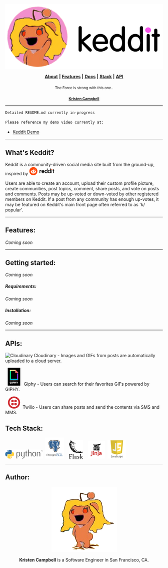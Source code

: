 <p align="center">
  <img src="static/images/keddit_logo_image_dark.svg" width="550" title="Keddit">
</p>

<p align="center">
  <a href="#author"> <b>About</b></a> <b>|</b> 
  <a href="#features"> <b>Features</b></a> <b>|</b> 
  <a href="#getting-started"> <b>Docs</b></a> <b>|</b>
  <a href="#tech-stack"> <b>Stack</b></a> <b>|</b> 
  <a href="#apis"> <b>API</b></a> 
</p>


<p align="center">
  <sub>The Force is strong with this one..</sub>
</p>

<p align="center">
  <sub><a href="https://www.linkedin.com/in/kristencampbell"><b>Kristen Campbell</b></a></sub>
</p>

----

```html
Detailed README.md currently in-progress
```
```html
Please reference my demo video currently at: 
```

* <a href="https://drive.google.com/open?id=1aR5mOqMz8OF7ECEa648PfNAlZBOfBZjt">Keddit Demo</a>


___________________________________

## What's Keddit?

Keddit is a community-driven social media site built from the ground-up, inspired by <img src="static/images/reddit-logo.png" width="80" title="Reddit">

Users are able to create an account, upload their custom profile picture, create communities, post topics, comment, share posts, and vote on posts and comments. Posts may be up-voted or down-voted by other registered members on Keddit. If a post from any community has enough up-votes, it may be featured on Keddit's main front page often referred to as 'k/ popular'.



---

## Features:

<i>Coming soon</i>

---

## Getting started:
<em>Coming soon</em>

##### Requirements:
<i>Coming soon</i>

##### Installation:
<i>Coming soon</i>

---

## APIs:

<p>
  <img src="https://res.cloudinary.com/cloudinary/image/upload/c_scale,w_200/v1/logo/for_white_bg/cloudinary_icon_for_white_bg.png"       width="60" title="Cloudinary">
  Cloudinary - Images and GIFs from posts are automatically uploaded to a cloud server.
</p>


<p>&nbsp;
  <img src="static/images/giphybadge.gif" width="40" title="GIPHY">&nbsp;&nbsp;
  Giphy - Users can search for their favorites GIFs powered by GIPHY.
</p>


<p>&nbsp;
  <img src="static/images/twilio-vector-logo.png" width="40" title="Twilio">&nbsp;
  Twilio - Users can share posts and send the contents via SMS and MMS.
</p>






## Tech Stack:
<p>
  <img class="tech-stack-python" src="static/images/Python.png" width="120">&nbsp;
  <img class="tech-stack-psql" src="static/images/psql.png" width="60">&nbsp;&nbsp;&nbsp;
  <img class="tech-stack-flask" src="static/images/flask.png" width="45">&nbsp;&nbsp;&nbsp;
  <img class="tech-stack-jinja" src="static/images/jinja2.png" width="55">&nbsp;
  <img class="tech-stack-js" src="static/images/jslogo.png" width="60">&nbsp;
</p>
  
  ----
## Author:

<p align="center">
  <img src="static/images/kristen_snoo.PNG">
</p>
<p align="center"><b>Kristen Campbell</b> is a Software Engineer in San Francisco, CA.</p>
